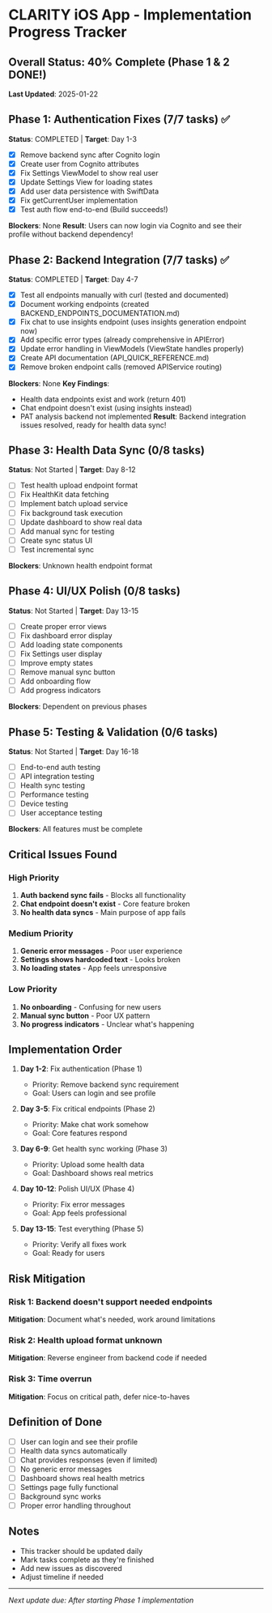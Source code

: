 # CLARITY iOS App - Implementation Progress Tracker

## Overall Status: 40% Complete (Phase 1 & 2 DONE!)
**Last Updated**: 2025-01-22

## Phase 1: Authentication Fixes (7/7 tasks) ✅
**Status**: COMPLETED | **Target**: Day 1-3

- [x] Remove backend sync after Cognito login
- [x] Create user from Cognito attributes  
- [x] Fix Settings ViewModel to show real user
- [x] Update Settings View for loading states
- [x] Add user data persistence with SwiftData
- [x] Fix getCurrentUser implementation
- [x] Test auth flow end-to-end (Build succeeds!)

**Blockers**: None
**Result**: Users can now login via Cognito and see their profile without backend dependency!

## Phase 2: Backend Integration (7/7 tasks) ✅
**Status**: COMPLETED | **Target**: Day 4-7

- [x] Test all endpoints manually with curl (tested and documented)
- [x] Document working endpoints (created BACKEND_ENDPOINTS_DOCUMENTATION.md)
- [x] Fix chat to use insights endpoint (uses insights generation endpoint now)
- [x] Add specific error types (already comprehensive in APIError)
- [x] Update error handling in ViewModels (ViewState handles properly)
- [x] Create API documentation (API_QUICK_REFERENCE.md)
- [x] Remove broken endpoint calls (removed APIService routing)

**Blockers**: None
**Key Findings**: 
- Health data endpoints exist and work (return 401)
- Chat endpoint doesn't exist (using insights instead)
- PAT analysis backend not implemented
**Result**: Backend integration issues resolved, ready for health data sync!

## Phase 3: Health Data Sync (0/8 tasks)
**Status**: Not Started | **Target**: Day 8-12

- [ ] Test health upload endpoint format
- [ ] Fix HealthKit data fetching
- [ ] Implement batch upload service
- [ ] Fix background task execution
- [ ] Update dashboard to show real data
- [ ] Add manual sync for testing
- [ ] Create sync status UI
- [ ] Test incremental sync

**Blockers**: Unknown health endpoint format

## Phase 4: UI/UX Polish (0/8 tasks)
**Status**: Not Started | **Target**: Day 13-15

- [ ] Create proper error views
- [ ] Fix dashboard error display
- [ ] Add loading state components
- [ ] Fix Settings user display
- [ ] Improve empty states
- [ ] Remove manual sync button
- [ ] Add onboarding flow
- [ ] Add progress indicators

**Blockers**: Dependent on previous phases

## Phase 5: Testing & Validation (0/6 tasks)
**Status**: Not Started | **Target**: Day 16-18

- [ ] End-to-end auth testing
- [ ] API integration testing
- [ ] Health sync testing
- [ ] Performance testing
- [ ] Device testing
- [ ] User acceptance testing

**Blockers**: All features must be complete

## Critical Issues Found

### High Priority
1. **Auth backend sync fails** - Blocks all functionality
2. **Chat endpoint doesn't exist** - Core feature broken
3. **No health data syncs** - Main purpose of app fails

### Medium Priority  
1. **Generic error messages** - Poor user experience
2. **Settings shows hardcoded text** - Looks broken
3. **No loading states** - App feels unresponsive

### Low Priority
1. **No onboarding** - Confusing for new users
2. **Manual sync button** - Poor UX pattern
3. **No progress indicators** - Unclear what's happening

## Implementation Order

1. **Day 1-2**: Fix authentication (Phase 1)
   - Priority: Remove backend sync requirement
   - Goal: Users can login and see profile

2. **Day 3-5**: Fix critical endpoints (Phase 2) 
   - Priority: Make chat work somehow
   - Goal: Core features respond

3. **Day 6-9**: Get health sync working (Phase 3)
   - Priority: Upload some health data
   - Goal: Dashboard shows real metrics

4. **Day 10-12**: Polish UI/UX (Phase 4)
   - Priority: Fix error messages
   - Goal: App feels professional

5. **Day 13-15**: Test everything (Phase 5)
   - Priority: Verify all fixes work
   - Goal: Ready for users

## Risk Mitigation

### Risk 1: Backend doesn't support needed endpoints
**Mitigation**: Document what's needed, work around limitations

### Risk 2: Health upload format unknown
**Mitigation**: Reverse engineer from backend code if needed

### Risk 3: Time overrun
**Mitigation**: Focus on critical path, defer nice-to-haves

## Definition of Done

- [ ] User can login and see their profile
- [ ] Health data syncs automatically  
- [ ] Chat provides responses (even if limited)
- [ ] No generic error messages
- [ ] Dashboard shows real health metrics
- [ ] Settings page fully functional
- [ ] Background sync works
- [ ] Proper error handling throughout

## Notes

- This tracker should be updated daily
- Mark tasks complete as they're finished
- Add new issues as discovered
- Adjust timeline if needed

---

*Next update due: After starting Phase 1 implementation*